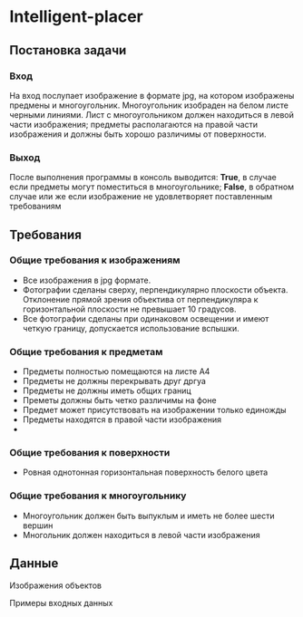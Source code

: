 # Intelligent-placer
## Постановка задачи

### Вход
На вход послупает изображение в формате jpg, на котором изображены предмены и многоугольник. Многоугольник изобраден на белом листе черными линиями. Лист с многоугольником должен находиться в левой части изображения; предметы располагаются на правой части изображения и должны быть хорошо различимы от поверхности.

### Выход

После выполнения программы в консоль выводится: **True**, в случае если предметы могут поместиться в многоугольнике; **False**, в обратном случае или же если изображение не удовлетворяет поставленным требованиям

## Требования

### Общие требования к изображениям
+ Все изображения в jpg формате.
+ Фотографии сделаны сверху, перпендикулярно плоскости объекта. Отклонение прямой зрения объектива от перпендикуляра к горизонтальной плоскости не превышает 10 градусов.
+ Все фотографии сделаны при одинаковом освещении и имеют четкую границу, допускается использование вспышки.

### Общие требования к предметам
+ Предметы полностью помещаются на листе A4
+ Предметы не должны перекрывать друг дргуа
+ Предметы не должны иметь общих границ
+ Преметы должны быть четко различимы на фоне
+ Предмет может присутствовать на изображении только единожды 
+ Предметы находятся в правой части изображения
+ 
### Общие требования к поверхности
+ Ровная однотонная горизонтальная поверхность белого цвета

### Общие требования к многоугольнику
+ Многоугольник должен быть выпуклым и иметь не более шести вершин
+ Многольник должен находиться в левой части изображения

## Данные

Изображения объектов

Примеры входных данных
